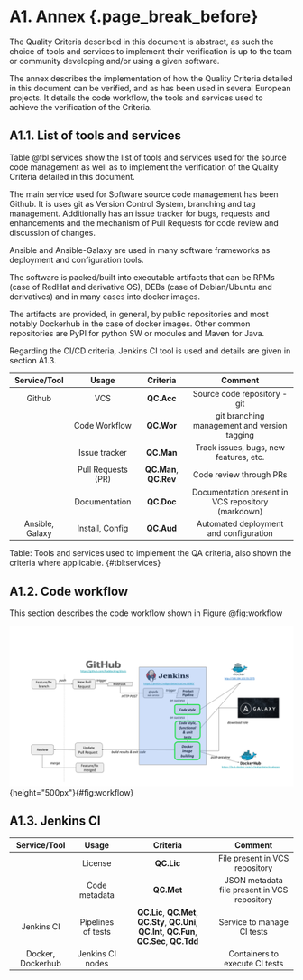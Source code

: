 # A1. Annex {.page_break_before}

The Quality Criteria described in this document is abstract, as such the choice of tools
and services to implement their verification is up to the team or community developing
and/or using a given software.

The annex describes the implementation of how the Quality Criteria detailed in this
document can be verified, and as has been used in several European projects. It details the
code workflow, the tools and services used to achieve the verification of the Criteria.

## A1.1. List of tools and services

Table @tbl:services show the list of tools and services used for the source code management as well
as to implement the verification of the Quality Criteria detailed in this document.

The main service used for Software source code management has been Github. It is uses git as Version
Control System, branching and tag management. Additionally has an issue tracker for bugs, requests
and enhancements and the mechanism of Pull Requests for code review and discussion of changes.

Ansible and Ansible-Galaxy are used in many software frameworks as deployment and configuration
tools.

The software is packed/built into executable artifacts that can be RPMs (case of RedHat and
derivative OS), DEBs (case of Debian/Ubuntu and derivatives) and in many cases into docker images.

The artifacts are provided, in general, by public repositories and most notably Dockerhub in the case
of docker images. Other common repositories are PyPI for python SW or modules and Maven for Java.

Regarding the CI/CD criteria, Jenkins CI tool is used and details are given in section A1.3.

| Service/Tool    | Usage              | Criteria   | Comment                                      |
|:---------------:|:------------------:|:----------:|:--------------------------------------------:|
| Github          | VCS                | **QC.Acc** | Source code repository - git                 |
|                 | Code Workflow      | **QC.Wor** | git branching management and version tagging |
|                 | Issue tracker      | **QC.Man** | Track issues, bugs, new features, etc.       |
|                 | Pull Requests (PR) | **QC.Man**, **QC.Rev** | Code review through PRs          |
|                 | Documentation      | **QC.Doc** | Documentation present in VCS repository (markdown) |
| Ansible, Galaxy | Install, Config    | **QC.Aud** | Automated deployment and configuration       |

Table: Tools and services used to implement the QA criteria, also shown the criteria
where applicable. {#tbl:services}


## A1.2. Code workflow

This section describes the code workflow shown in Figure @fig:workflow

![Code workflow](images/devops.png){height="500px"}{#fig:workflow}

## A1.3. Jenkins CI


| Service/Tool | Usage              | Criteria   | Comment |
|:------------:|:------------------:|:----------:|:-------:|
|              | License            | **QC.Lic** | File present in VCS repository |
|              | Code metadata      | **QC.Met** | JSON metadata file present in VCS repository |
| Jenkins CI   | Pipelines of tests | **QC.Lic**, **QC.Met**, **QC.Sty**, **QC.Uni**, **QC.Int**, **QC.Fun**, **QC.Sec**, **QC.Tdd** | Service to manage CI tests |
| Docker, Dockerhub | Jenkins CI nodes   |            | Containers to execute CI tests |

